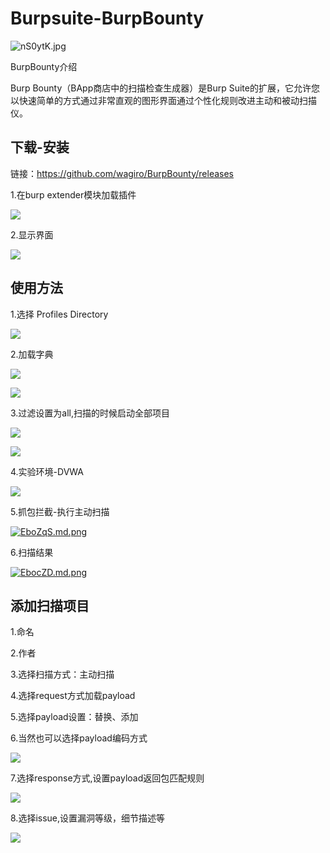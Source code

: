 
# Burpsuite-BurpBounty   

![nS0ytK.jpg](https://s2.ax1x.com/2019/09/01/nS0ytK.jpg)                                                                                                                      

BurpBounty介绍

Burp Bounty（BApp商店中的扫描检查生成器）是Burp Suite的扩展，它允许您以快速简单的方式通过非常直观的图形界面通过个性化规则改进主动和被动扫描仪。

## 下载-安装 ##

链接：https://github.com/wagiro/BurpBounty/releases

1.在burp extender模块加载插件 

![](https://s2.ax1x.com/2019/05/14/EoB6TH.png)



2.显示界面

![](https://s2.ax1x.com/2019/05/14/EoDr3q.png)

## 使用方法

1.选择 Profiles Directory

![](https://s2.ax1x.com/2019/05/16/Eb4i80.png)

2.加载字典

![](https://s2.ax1x.com/2019/05/16/Eb4qo9.png)

![](https://s2.ax1x.com/2019/05/16/EbIu1x.png)

3.过滤设置为all,扫描的时候启动全部项目

![](https://s2.ax1x.com/2019/05/16/EbIJNd.png)

![](https://s2.ax1x.com/2019/05/16/EbIhuT.png)

4.实验环境-DVWA

![](https://s2.ax1x.com/2019/05/16/EboF2t.png)

5.抓包拦截-执行主动扫描

[![EboZqS.md.png](https://s2.ax1x.com/2019/05/16/EboZqS.md.png)](https://imgchr.com/i/EboZqS)

6.扫描结果

[![EbocZD.md.png](https://s2.ax1x.com/2019/05/16/EbocZD.md.png)](https://imgchr.com/i/EbocZD)



## 添加扫描项目

1.命名

2.作者

3.选择扫描方式：主动扫描

4.选择request方式加载payload

5.选择payload设置：替换、添加

6.当然也可以选择payload编码方式

![](https://s2.ax1x.com/2019/05/14/Eo64eK.png)

7.选择response方式,设置payload返回包匹配规则

![](https://s2.ax1x.com/2019/05/14/EocUte.png)

8.选择issue,设置漏洞等级，细节描述等

![](https://s2.ax1x.com/2019/05/14/Eocfpj.png)





####  ####
